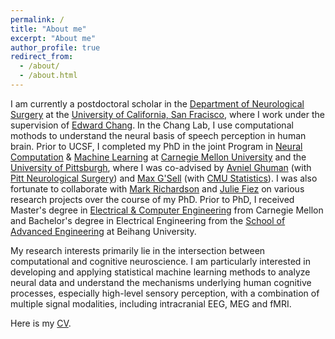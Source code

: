 ```yaml
---
permalink: /
title: "About me"
excerpt: "About me"
author_profile: true
redirect_from: 
  - /about/
  - /about.html
---
```

I am currently a postdoctoral scholar in the [Department of Neurological Surgery](http://neurosurgery.ucsf.edu/) at the [University of California, San Fracisco](https://www.ucsf.edu/), where I work under the supervision of [Edward Chang](http://changlab.ucsf.edu). In the Chang Lab, I use computational mothods to understand the neural basis of speech perception in human brain. Prior to UCSF, I completed my PhD in the joint Program in [Neural Computation](http://compneuro.cmu.edu) & [Machine Learning](https://www.ml.cmu.edu) at [Carnegie Mellon University](https://www.cmu.edu) and the [University of Pittsburgh](https://www.pitt.edu), where I was co-advised by [Avniel Ghuman](http://lcnd.pitt.edu) (with [Pitt Neurological Surgery](http://www.neurosurgery.pitt.edu)) and [Max G'Sell](http://www.stat.cmu.edu/people/faculty/mgsell) (with [CMU Statistics](http://www.stat.cmu.edu)). I was also fortunate to collaborate with [Mark Richardson](http://www.brainmodulationlab.org/) and [Julie Fiez](https://www.fiezlab.us/) on various research projects over the course of my PhD. Prior to PhD, I received Master's degree in [Electrical & Computer Engineering](http://www.ece.cmu.edu) from Carnegie Mellon and Bachelor's degree in Electrical Engineering from the [School of Advanced Engineering](http://sae.buaa.edu.cn) at Beihang University. 

My research interests primarily lie in the intersection between computational and cognitive neuroscience. I am particularly interested in developing and applying statistical machine learning methods to analyze neural data and understand the mechanisms underlying human cognitive processes, especially high-level sensory perception, with a combination of multiple signal modalities, including intracranial EEG, MEG and fMRI. 

Here is my [CV](/files/Yuanning_Li_CV.pdf).
